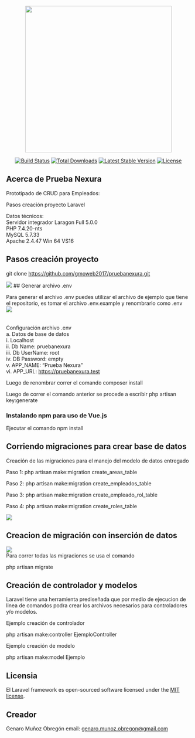 <p align="center">
    <a href="https://laravel.com" target="_blank"><img src="https://raw.githubusercontent.com/laravel/art/master/logo-lockup/5%20SVG/2%20CMYK/1%20Full%20Color/laravel-logolockup-cmyk-red.svg" width="400"></a></p>

<p align="center">
<a href="https://travis-ci.org/laravel/framework"><img src="https://travis-ci.org/laravel/framework.svg" alt="Build Status"></a>
<a href="https://packagist.org/packages/laravel/framework"><img src="https://img.shields.io/packagist/dt/laravel/framework" alt="Total Downloads"></a>
<a href="https://packagist.org/packages/laravel/framework"><img src="https://img.shields.io/packagist/v/laravel/framework" alt="Latest Stable Version"></a>
<a href="https://packagist.org/packages/laravel/framework"><img src="https://img.shields.io/packagist/l/laravel/framework" alt="License"></a>
</p>

## Acerca de Prueba Nexura

Prototipado de CRUD para Empleados:

Pasos creación proyecto Laravel

Datos técnicos:<br>
Servidor integrador Laragon Full 5.0.0<br>
PHP 7.4.20-nts<br>
MySQL 5.7.33<br>
Apache 2.4.47 Win 64 VS16<br>


## Pasos creación proyecto

git clone https://github.com/gmoweb2017/pruebanexura.git

<img src="https://demage.com.co/images/clone.png">
## Generar archivo .env

Para generar el archivo .env puedes utilizar el archivo de ejemplo que tiene el repositorio, es tomar el archivo .env.example y renombrarlo como .env <br>
<img src="https://demage.com.co/images/createdatabase.png">
<br><br><br>
Configuración archivo .env <br>
    a.	Datos de base de datos<br>
        i.	Localhost<br>
        ii.	Db Name: pruebanexura<br>
        iii.	Db UserName: root<br>
        iv.	DB Password: empty<br>
        v.	APP_NAME: “Prueba Nexura”<br>
        vi.	APP_URL: https://pruebanexura.test<br>


Luego de renombrar correr el comando composer install

Luego de correr el comando anterior se procede a escribir php artisan key:generate

### Instalando npm para uso de Vue.js

Ejecutar el comando npm install

## Corriendo migraciones para crear base de datos

Creación de las migraciones para el manejo del modelo de datos entregado

Paso 1: php artisan make:migration create_areas_table <br>

Paso 2: php artisan make:migration create_empleados_table<br>

Paso 3: php artisan make:migration create_empleado_rol_table<br>

Paso 4: php artisan make:migration create_roles_table<br>

<img src="https://demage.com.co/images/migraciones.png">



## Creacion de migración con inserción de datos

<img src="https://demage.com.co/images/migracionData.png">

<br>
Para correr todas las migraciones se usa el comando

php artisan migrate

## Creación de controlador y modelos

Laravel tiene una herramienta prediseñada que por medio de ejecucion de linea de comandos podra crear los archivos necesarios para controladores y/o modelos.

Ejemplo creación de controlador

php artisan make:controller EjemploController

Ejemplo creación de modelo

php artisan make:model Ejemplo

## Licensia

El Laravel framework es open-sourced software licensed under the [MIT license](https://opensource.org/licenses/MIT).

## Creador
Genaro Muñoz Obregón
email: genaro.munoz.obregon@gmail.com


